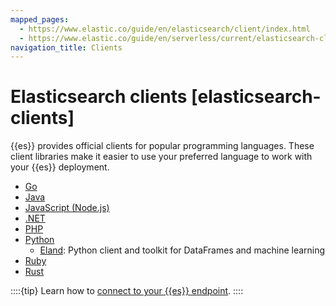 ```yaml
---
mapped_pages:
  - https://www.elastic.co/guide/en/elasticsearch/client/index.html
  - https://www.elastic.co/guide/en/serverless/current/elasticsearch-clients.html
navigation_title: Clients
---
```


# Elasticsearch clients [elasticsearch-clients]

{{es}} provides official clients for popular programming languages. These client libraries make it easier to use your preferred language to work with your {{es}} deployment.

- [Go](go-elasticsearch://reference/index.md)
- [Java](elasticsearch-java://reference/index.md)
- [JavaScript (Node.js)](elasticsearch-js://reference/index.md)
- [.NET](elasticsearch-net://reference/index.md)
- [PHP](elasticsearch-php://reference/index.md)
- [Python](elasticsearch-py://reference/index.md)
  - [Eland](eland://reference/index.md): Python client and toolkit for DataFrames and machine learning
- [Ruby](elasticsearch-ruby://reference/index.md)
- [Rust](elasticsearch-rs://reference/index.md)

::::{tip}
Learn how to [connect to your {{es}} endpoint](/solutions/search/search-connection-details.md).
::::
